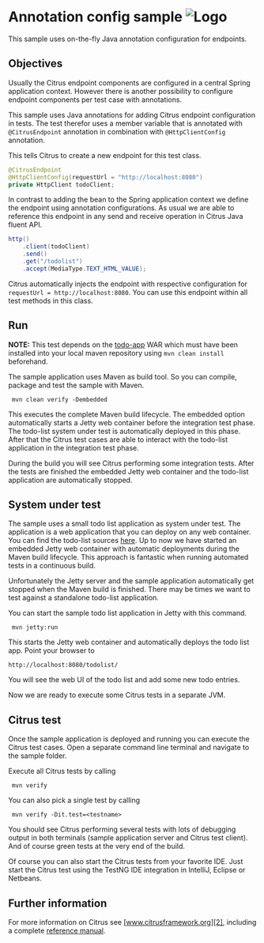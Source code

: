 Annotation config sample ![Logo][1]
==============

This sample uses on-the-fly Java annotation configuration for endpoints.

Objectives
---------

Usually the Citrus endpoint components are configured in a central Spring application context. However there is another
possibility to configure endpoint components per test case with annotations.

This sample uses Java annotations for adding Citrus endpoint configuration in tests. The test therefor uses a member
variable that is annotated with `@CitrusEndpoint` annotation in combination with `@HttpClientConfig` annotation.
    
This tells Citrus to create a new endpoint for this test class.

```java
@CitrusEndpoint
@HttpClientConfig(requestUrl = "http://localhost:8080")
private HttpClient todoClient;
```
    
In contrast to adding the bean to the Spring application context we define the endpoint using annotation configurations. As usual we are
able to reference this endpoint in any send and receive operation in Citrus Java fluent API.

```java
http()
    .client(todoClient)
    .send()
    .get("/todolist")
    .accept(MediaType.TEXT_HTML_VALUE);
```
        
Citrus automatically injects the endpoint with respective configuration for `requestUrl = http://localhost:8080`. You can use this endpoint
within all test methods in this class.       
        
Run
---------

**NOTE:** This test depends on the [todo-app](../todo-app/) WAR which must have been installed into your local maven repository using `mvn clean install` beforehand.

The sample application uses Maven as build tool. So you can compile, package and test the sample with Maven.
 
     mvn clean verify -Dembedded
    
This executes the complete Maven build lifecycle. The embedded option automatically starts a Jetty web
container before the integration test phase. The todo-list system under test is automatically deployed in this phase.
After that the Citrus test cases are able to interact with the todo-list application in the integration test phase.

During the build you will see Citrus performing some integration tests.
After the tests are finished the embedded Jetty web container and the todo-list application are automatically stopped.

System under test
---------

The sample uses a small todo list application as system under test. The application is a web application
that you can deploy on any web container. You can find the todo-list sources [here](../todo-app). Up to now we have started an 
embedded Jetty web container with automatic deployments during the Maven build lifecycle. This approach is fantastic 
when running automated tests in a continuous build.
  
Unfortunately the Jetty server and the sample application automatically get stopped when the Maven build is finished. 
There may be times we want to test against a standalone todo-list application.  

You can start the sample todo list application in Jetty with this command.

     mvn jetty:run

This starts the Jetty web container and automatically deploys the todo list app. Point your browser to
 
    http://localhost:8080/todolist/

You will see the web UI of the todo list and add some new todo entries.

Now we are ready to execute some Citrus tests in a separate JVM.

Citrus test
---------

Once the sample application is deployed and running you can execute the Citrus test cases.
Open a separate command line terminal and navigate to the sample folder.

Execute all Citrus tests by calling

     mvn verify

You can also pick a single test by calling

     mvn verify -Dit.test=<testname>

You should see Citrus performing several tests with lots of debugging output in both terminals (sample application server
and Citrus test client). And of course green tests at the very end of the build.

Of course you can also start the Citrus tests from your favorite IDE.
Just start the Citrus test using the TestNG IDE integration in IntelliJ, Eclipse or Netbeans.

Further information
---------

For more information on Citrus see [www.citrusframework.org][2], including
a complete [reference manual][3].

 [1]: https://citrusframework.org/img/brand-logo.png "Citrus"
 [2]: https://citrusframework.org
 [3]: https://citrusframework.org/reference/html/
